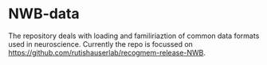 # NWB-data
The repository deals with loading and familiriaztion of common data formats used in neuroscience.
Currently the repo is focussed on https://github.com/rutishauserlab/recogmem-release-NWB.


